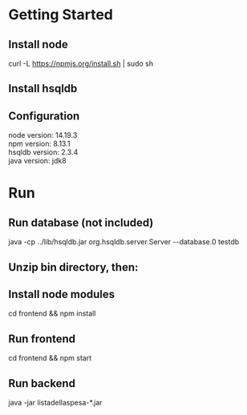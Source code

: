 # Getting Started

## Install node
curl -L https://npmjs.org/install.sh | sudo sh

## Install hsqldb

## Configuration
node version: 14.19.3 <br>
npm version: 8.13.1 <br>
hsqldb version: 2.3.4 <br>
java version: jdk8 <br>

# Run
## Run database (not included)
java -cp ../lib/hsqldb.jar org.hsqldb.server.Server --database.0 testdb

## Unzip bin directory, then:

## Install node modules
cd frontend && npm install

## Run frontend
cd frontend && npm start

## Run backend
java -jar listadellaspesa-*.jar